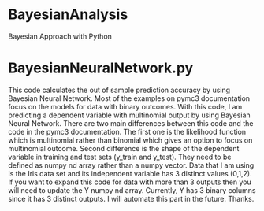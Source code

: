 # BayesianAnalysis
Bayesian Approach with Python

# BayesianNeuralNetwork.py
This code calculates the out of sample prediction accuracy by using Bayesian Neural Network. 
Most of the examples on pymc3 documentation focus on the models for data with binary outcomes. 
With this code, I am predicting a dependent variable with multinomial output by using Bayesian Neural Network. 
There are two main differences between this code and the code in the pymc3 documentation. The first one is the likelihood function which is multinomial rather than binomial which gives an option to focus on multinomial outcome. Second difference is the shape of the dependent variable in training and test sets (y_train and y_test). They need to be defined as numpy nd array rather than a numpy vector. 
Data that I am using is the Iris data set and its independent variable has 3 distinct values (0,1,2). 
If you want to expand this code for data with more than 3 outputs then you will need to update the Y numpy nd array. 
Currently, Y has 3 binary columns since it has 3 distinct outputs. I will automate this part in the future. 
Thanks. 
